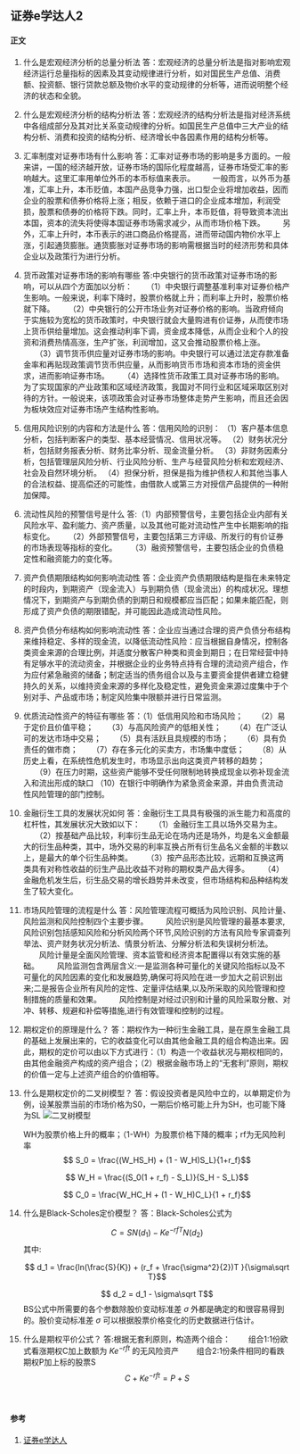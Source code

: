 ## 证券e学达人2

#### 正文
1. 什么是宏观经济分析的总量分析法
    答：宏观经济的总量分析法是指对影响宏观经济运行总量指标的因素及其变动规律进行分析，如对国民生产总值、消费额、投资额、银行贷款总额及物价水平的变动规律的分析等，进而说明整个经济的状态和全貌。

1. 什么是宏观经济分析的结构分析法
    答：宏观经济的结构分析法是指对经济系统中各组成部分及其对比关系变动规律的分析。如国民生产总值中三大产业的结构分析、消费和投资的结构分析、经济增长中各因素作用的结构分析等。

1. 汇率制度对证券市场有什么影响
    答：汇率对证券市场的影响是多方面的。一般来讲，一国的经济越开放，证券市场的国际化程度越高，证券市场受汇率的影响越大。这里汇率用单位外币的本币标值来表示。
　　一般而言，以外币为基准，汇率上升，本币贬值，本国产品竞争力强，出口型企业将增加收益，因而企业的股票和债券价格将上涨；相反，依赖于进口的企业成本增加，利润受损，股票和债券的价格将下跌。同时，汇率上升，本币贬值，将导致资本流出本国，资本的流失将使得本国证券市场需求减少，从而市场价格下跌。
　　另外，汇率上升时，本币表示的进口商品价格提高，进而带动国内物价水平上涨，引起通货膨胀。通货膨胀对证券市场的影响需根据当时的经济形势和具体企业以及政策行为进行分析。

1. 货币政策对证券市场的影响有哪些
    答:中央银行的货币政策对证券市场的影响，可以从四个方面加以分析：
　　（1）中央银行调整基准利率对证券价格产生影响。一般来说，利率下降时，股票价格就上升；而利率上升时，股票价格就下降。
　　（2）中央银行的公开市场业务对证券价格的影响。当政府倾向于实施较为宽松的货币政策时，中央银行就会大量购进有价证券，从而使市场上货币供给量增加。这会推动利率下调，资金成本降低，从而企业和个人的投资和消费热情高涨，生产扩张，利润增加，这又会推动股票价格上涨。
　　（3）调节货币供应量对证券市场的影响。中央银行可以通过法定存款准备金率和再贴现政策调节货币供应量，从而影响货币市场和资本市场的资金供求，进而影响证券市场。
　　（4）选择性货币政策工具对证券市场的影响。为了实现国家的产业政策和区域经济政策，我国对不同行业和区域采取区别对待的方针。一般说来，该项政策会对证券市场整体走势产生影响，而且还会因为板块效应对证券市场产生结构性影响。

1. 信用风险识别的内容和方法是什么 
    答：信用风险的识别：
    （1）客户基本信息分析，包括判断客户的类型、基本经营情况、信用状况等。
    （2）财务状况分析，包括财务报表分析、财务比率分析、现金流量分析。
    （3）非财务因素分析，包括管理层风险分析、行业风险分析、生产与经营风险分析和宏观经济、社会及自然环境分析。
    （4）担保分析，担保是指为维护债权人和其他当事人的合法权益、提高偿还的可能性，由借款人或第三方对授信产品提供的一种附加保障。

1. 流动性风险的预警信号是什么
    答:（1）内部预警信号，主要包括企业内部有关风险水平、盈利能力、资产质量，以及其他可能对流动性产生中长期影响的指标变化。
　　（2）外部预警信号，主要包括第三方评级、所发行的有价证券的市场表现等指标的变化。
　　（3）融资预警信号，主要包括企业的负债稳定性和融资能力的变化等。

1. 资产负债期限结构如何影响流动性
    答：企业资产负债期限结构是指在未来特定的时段内，到期资产（现金流入）与到期负债（现金流出）的构成状况。理想情况下，到期资产与到期负债的到期日和规模都应当匹配；如果未能匹配，则形成了资产负债的期限错配，并可能因此造成流动性风险。

1. 资产负债分布结构如何影响流动性
    答：企业应当通过合理的资产负债分布结构来维持稳定、多样的现金流，以降低流动性风险：应当根据自身情况，控制各类资金来源的合理比例，并适度分散客户种类和资金到期日；在日常经营中持有足够水平的流动资金，并根据企业的业务特点持有合理的流动资产组合，作为应付紧急融资的储备；制定适当的债务组合以及与主要资金提供者建立稳健持久的关系，以维持资金来源的多样化及稳定性，避免资金来源过度集中于个别对手、产品或市场；制定风险集中限额并进行日常监测。

1. 优质流动性资产的特征有哪些
    答：（1）低信用风险和市场风险；
　　（2）易于定价且价值平稳；
　　（3）与高风险资产的低相关性；
　　（4）在广泛认可的发达市场中交易；
　　（5）具有活跃且具规模的市场；
　　（6）具有负责任的做市商；
　　（7）存在多元化的买卖方，市场集中度低；
　　（8）从历史上看，在系统性危机发生时，市场显示出向这类资产转移的趋势；
　　（9）在压力时期，这些资产能够不受任何限制地转换成现金以弥补现金流入和流出形成的缺口
    （10）在银行中明确作为紧急资金来源，并由负责流动性风险管理的部门控制。

1. 金融衍生工具的发展状况如何
    答：金融衍生工具具有极强的派生能力和高度的杠杆性，其发展状况大致如以下：
　　（1）金融衍生工具以场外交易为主。
　　（2）按基础产品比较，利率衍生品无论在场内还是场外，均是名义金额最大的衍生品种类，其中，场外交易的利率互换占所有衍生品名义金额的半数以上，是最大的单个衍生品种类。
　　（3）按产品形态比较，远期和互换这两类具有对称性收益的衍生产品比收益不对称的期权类产品大得多。
　　（4）金融危机发生后，衍生品交易的增长趋势并未改变，但市场结构和品种结构发生了较大变化。

1. 市场风险管理的流程是什么
    答：风险管理流程可概括为风险识别、风险计量、风险监测和风险控制四个主要步骤。
　　风险识别是风险管理的最基本要求,风险识别包括感知风险和分析风险两个环节,风险识别的方法有风险专家调查列举法、资产财务状况分析法、情景分析法、分解分析法和失误树分析法。
　　风险计量是全面风险管理、资本监管和经济资本配置得以有效实施的基础。
　　风险监测包含两层含义:一是监测各种可量化的关键风险指标以及不可量化的风险因素的变化和发展趋势,确保可将风险在进一步加大之前识别出来;二是报告企业所有风险的定性、定量评估结果,以及所采取的风险管理和控制措施的质量和效果。
　　风险控制是对经过识别和计量的风险采取分散、对冲、转移、规避和补偿等措施,进行有效管理和控制的过程。

1. 期权定价的原理是什么？
    答：期权作为一种衍生金融工具，是在原生金融工具的基础上发展出来的，它的收益变化可以由其他金融工具的组合构造出来。因此，期权的定价可以由以下方式进行：（1）构造一个收益状况与期权相同的，由其他金融资产构成的资产组合；（2）根据金融市场上的“无套利”原则，期权的价值一定与上述资产组合的价值相等。

1. 什么是期权定价的二叉树模型？
    答：假设投资者是风险中立的，以单期定价为例，设某股票当前的市场价格为S0，一期后价格可能上升为SH，也可能下降为SL
    ![二叉树模型](/images/article/证券e学达人2/future_1.png)

    WH为股票价格上升的概率；（1-WH）为股票价格下降的概率；rf为无风险利率
    $$ S_0 = \frac{(W_HS_H) + (1 - W_H)S_L}{1+r_f}$$

    $$ W_H = \frac{(S_0(1 + r_f) - S_L)}{S_H - S_L}$$

    $$ C_0 = \frac{W_HC_H + (1 - W_H)C_L}{1 + r_f}$$

1. 什么是Black-Scholes定价模型？
    答：Black-Scholes公式为

    $$ C = SN(d_1) - Ke^{-rfT}N(d_2) $$
    其中:

    $$ d_1 = \frac{ln(\frac{S}{K}) + (r_f + \frac{\sigma^2}{2})T }{\sigma\sqrt T}$$

    $$ d_2 = d_1 - \sigma\sqrt T$$
    BS公式中所需要的各个参数除股价变动标准差 $\sigma$ 外都是确定的和很容易得到的。股价变动标准差 $\sigma$ 可以根据股票价格变化的历史数据进行估计。 

1. 什么是期权平价公式？
    答:根据无套利原则，构造两个组合： 
　　组合1:1份欧式看涨期权C加上数额为 $Ke^{-rft}$ 的无风险资产 
　　组合2:1份条件相同的看跌期权P加上标的股票S
    $$ C + Ke^{-rft} = P + S $$

　　 





#### 参考
1. [证券e学达人](https://www.sac.net.cn/tzzyd/zqex/drp/2j/ ' 证券e学达人')
